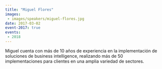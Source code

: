 ```yaml
---
title: "Miguel Flores"
images:
 - images/speakers/miguel-flores.jpg
date: 2017-03-02
event-2017: true
events:
 - 2018
---
```


Miguel cuenta con más de 10 años de experiencia en la implementación de soluciones de business intelligence, realizando más de 50 implementaciones para clientes en una amplia variedad de sectores.